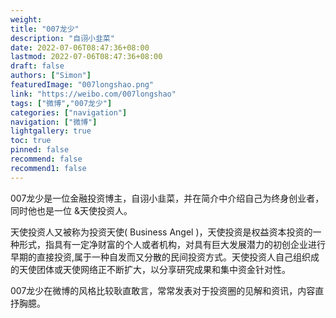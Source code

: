 ```yaml
---
weight: 
title: "007龙少"
description: "自诩小韭菜"
date: 2022-07-06T08:47:36+08:00
lastmod: 2022-07-06T08:47:36+08:00
draft: false
authors: ["Simon"]
featuredImage: "007longshao.png"
link: "https://weibo.com/007longshao"
tags: ["微博","007龙少"]
categories: ["navigation"]
navigation: ["微博"]
lightgallery: true
toc: true
pinned: false
recommend: false
recommend1: false
---
```

007龙少是一位金融投资博主，自诩小韭菜，并在简介中介绍自己为终身创业者，同时他也是一位 &天使投资人。

天使投资人又被称为投资天使( Business Angel )，天使投资是权益资本投资的一种形式，指具有一定净财富的个人或者机构，对具有巨大发展潜力的初创企业进行早期的直接投资,属于一种自发而又分散的民间投资方式。天使投资人自己组织成的天使团体或天使网络正不断扩大，以分享研究成果和集中资金针对性。

007龙少在微博的风格比较耿直敢言，常常发表对于投资圈的见解和资讯，内容直抒胸臆。